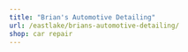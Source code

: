 ```yaml
---
title: "Brian's Automotive Detailing"
url: /eastlake/brians-automotive-detailing/
shop: car repair
---
```

